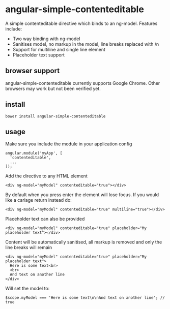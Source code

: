 angular-simple-contenteditable
==============================

A simple contenteditable directive which binds to an ng-model. Features include:

* Two way binding with ng-model
* Sanitises model, no markup in the model, line breaks replaced with /n
* Support for multiline and single line element
* Placeholder text support

browser support
---------------

angular-simple-contenteditable currently supports Google Chrome. Other browsers may work but not been verified yet.

install
-------

```
bower install angular-simple-contenteditable
```

usage
-----

Make sure you include the module in your application config

```
angular.module('myApp', [
  'contenteditable',
  ...
]);
```

Add the directive to any HTML element

```
<div ng-model="myModel" contenteditable="true"></div>
```

By default when you press enter the element will lose focus. If you would like a cariage return instead do:

```
<div ng-model="myModel" contenteditable="true" multiline="true"></div>
```

Placeholder text can also be provided

```
<div ng-model="myModel" contenteditable="true" placeholder="My placeholder text"></div>
```

Content will be automatically sanitised, all markup is removed and only the line breaks will remain

```
<div ng-model="myModel" contenteditable="true" placeholder="My placeholder text">
  Here is some text<br>
  <br>
  And text on another line
</div>
```

Will set the model to:

```
$scope.myModel === 'Here is some text\n\nAnd text on another line'; // true
```
